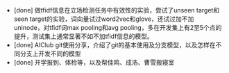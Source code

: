 * [done] 做tfidf信息在立场检测任务中有效性的实验，尝试了unseen target和seen target的实验，词向量试过word2vec和glove，还试过加不加uninode，对tfidf词max pooling和avg pooling，多在开发集上有2至5个点的提升，测试集上通常显著不如不加tfidf信息的模型。
* [done] AIClub git使用分享，介绍了git的基本使用及分支模型，以及怎样在不同分支上开发不同的模型
* [done] 开学报到、体检等，以及帮佳鸣、成浩、曹雪搬寝室
